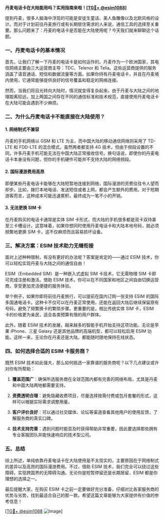 **丹麦电话卡在大陆能用吗？实用指南来啦！[[TG💪+ @esim1088](https://t.me/s/esim1088)]**

提到丹麦，很多人脑海中浮现的可能是安徒生童话、美人鱼雕像以及北欧风格的设计。而对于计划前往丹麦旅行或有长期居住需求的人来说，通信工具的选择至关重要。那么问题来了：丹麦的电话卡是否能在大陆使用呢？今天我们就来聊聊这个话题。

### 一、丹麦电话卡的基本情况

首先，让我们了解一下丹麦的电话卡是如何运作的。丹麦作为一个欧洲国家，其电信网络主要由三大运营商主导：TDC、Telenor 和 Telia。这些运营商提供的服务涵盖了语音通话、短信和数据流量等方面。如果你持有丹麦电话卡，并且在丹麦境内使用，它通常能够提供良好的信号覆盖和稳定的网络连接。

然而，当我们将目光转向大陆时，情况就变得复杂起来。由于丹麦与大陆之间的地理距离较远，加上两国之间存在不同的通信标准和技术规范，直接使用丹麦电话卡在大陆可能会遇到不少麻烦。

### 二、为什么丹麦电话卡不能直接在大陆使用？

#### 1. 网络制式不兼容
丹麦的手机网络以 GSM 和 LTE 为主，而中国大陆的移动通信网络则采用了 TD-LTE 和 FDD-LTE 的混合模式。虽然两者都支持 4G 技术，但由于频段设置的不同，许多丹麦手机可能无法在中国大陆正常接收信号。换句话说，即使你的丹麦电话卡本身没有问题，但你的手机硬件可能并不支持大陆的网络频段。

#### 2. 国际漫游费用高昂
即便某些丹麦电话卡能够在大陆短暂地连接到网络，国际漫游的资费往往令人望而却步。比如，拨打本地电话、发送短信或者上网，都会产生额外的费用。对于短期游客而言，这种成本可能迅速累积，最终成为一笔不小的开销。

#### 3. 无法更换 SIM 卡
在丹麦购买的电话卡通常是实体 SIM 卡形式，而大陆的手机很多都是双卡双待甚至三卡槽设计。这意味着，如果你想同时使用丹麦电话卡和大陆本地号码，就必须频繁地更换 SIM 卡，这不仅麻烦而且容易损坏设备。

### 三、解决方案：ESIM 技术助力无缝衔接

面对上述种种限制，有没有更好的办法呢？答案是肯定的——通过 ESIM 技术，你可以轻松实现丹麦与大陆之间的通信自由！

ESIM（Embedded SIM）是一种嵌入式虚拟 SIM 卡技术，它无需物理 SIM 卡即可完成注册和激活。借助 ESIM 技术，你可以在不同国家和地区之间自由切换运营商，享受更加灵活便捷的服务体验。

举个例子，如果你即将前往丹麦旅行，可以提前在国内订购一张支持 ESIM 的国际多国通电话卡。这种卡不仅可以在丹麦正常使用，还能在返回大陆后继续保留原有号码，避免了频繁换卡的繁琐步骤。更重要的是，相比传统实体 SIM 卡，ESIM 卡的价格更为亲民，适合各类预算有限的用户群体。

此外，随着 ESIM 技术的发展，越来越多的智能手机开始支持这项功能。无论是苹果 iPhone、三星 Galaxy 还是其他品牌的高端机型，都可以轻松启用 ESIM 功能。这样一来，无论你在丹麦还是大陆，都能随时随地保持在线状态。

### 四、如何选择合适的 ESIM 卡服务商？

既然 ESIM 技术如此强大，那么如何挑选一家靠谱的服务商呢？以下几点建议或许对你有所帮助：

1. **覆盖范围广**：确保所选服务商在全球范围内都有完善的网络布局，尤其是丹麦和中国大陆两地都需要支持。
   
2. **资费透明合理**：避免隐藏收费项目，尽量选择按需付费或包月套餐的形式，这样可以根据实际需求调整用量。

3. **客户评价良好**：可以通过社交媒体、论坛等渠道查看其他用户的使用反馈，了解服务商的真实口碑。

4. **技术支持完善**：遇到问题时能否及时获得帮助非常重要，因此要选择那些拥有专业客服团队并能快速响应的技术型公司。

### 五、总结

综上所述，单纯依靠丹麦电话卡在大陆使用是不太现实的，主要原因在于网络制式的差异以及高昂的国际漫游费用。不过，借助 ESIM 技术，我们完全可以绕过这些障碍，实现跨国界的无障碍沟通。无论你是短暂停留还是长期居留，ESIM 都是你理想的选择之一。

最后提醒大家，在购买 ESIM 卡之前一定要做好充分准备，仔细对比各家服务商的优势与劣势，找到最适合自己的那一款。希望这篇文章能够为大家提供有价值的参考信息！

[[TG💪+ @esim1088](https://t.me/s/esim1088) ![Image](https://i.postimg.cc/4NQfJmqS/Snipaste-2025-05-13-00-14-12.png)]